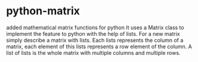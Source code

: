 # python-matrix
added mathematical matrix functions for python
It uses a Matrix class to implement the feature to python with the help of lists.
For a new matrix simply describe a matrix with lists. Each lists represents the column of a matrix, each element of this lists represents a row element of the column. A list of lists is the whole matrix with multiple columns and multiple rows.
